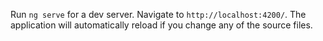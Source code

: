 Run `ng serve` for a dev server. Navigate to `http://localhost:4200/`. The application will automatically reload if you change any of the source files.
